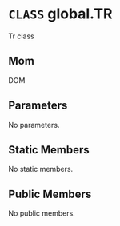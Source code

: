 # `CLASS` global.TR
Tr class

## Mom
DOM

## Parameters
No parameters.

## Static Members
No static members.

## Public Members
No public members.
